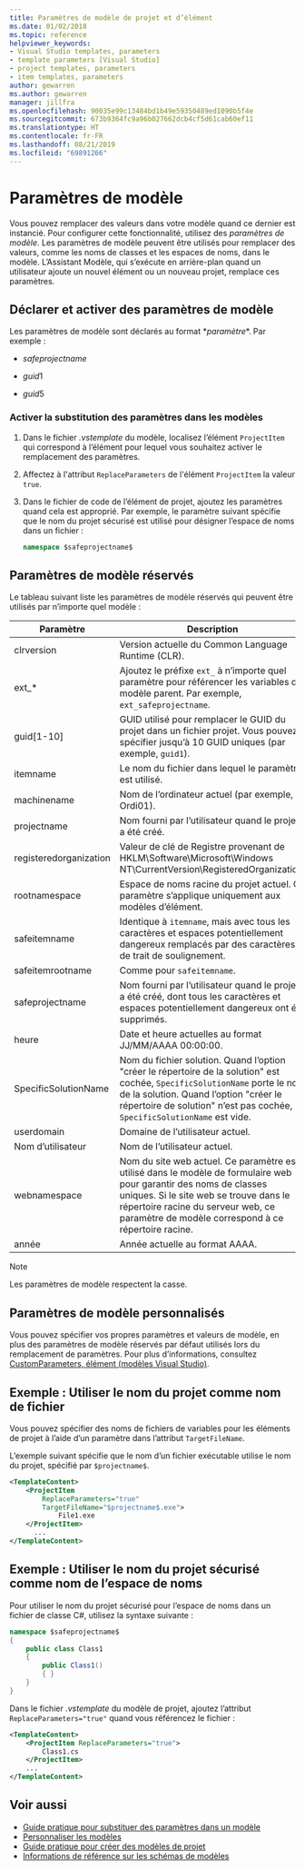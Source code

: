 ```yaml
---
title: Paramètres de modèle de projet et d’élément
ms.date: 01/02/2018
ms.topic: reference
helpviewer_keywords:
- Visual Studio templates, parameters
- template parameters [Visual Studio]
- project templates, parameters
- item templates, parameters
author: gewarren
ms.author: gewarren
manager: jillfra
ms.openlocfilehash: 90035e99c13484bd1b49e59350489ed1090b5f4e
ms.sourcegitcommit: 673b9364fc9a96b027662dcb4cf5d61cab60ef11
ms.translationtype: HT
ms.contentlocale: fr-FR
ms.lasthandoff: 08/21/2019
ms.locfileid: "69891266"
---
```

# <a name="template-parameters"></a>Paramètres de modèle

Vous pouvez remplacer des valeurs dans votre modèle quand ce dernier est instancié. Pour configurer cette fonctionnalité, utilisez des *paramètres de modèle*. Les paramètres de modèle peuvent être utilisés pour remplacer des valeurs, comme les noms de classes et les espaces de noms, dans le modèle. L’Assistant Modèle, qui s’exécute en arrière-plan quand un utilisateur ajoute un nouvel élément ou un nouveau projet, remplace ces paramètres.

## <a name="declare-and-enable-template-parameters"></a>Déclarer et activer des paramètres de modèle

Les paramètres de modèle sont déclarés au format $*paramètre*$. Par exemple :

- $safeprojectname$

- $guid1$

- $guid5$

### <a name="enable-parameter-substitution-in-templates"></a>Activer la substitution des paramètres dans les modèles

1. Dans le fichier *.vstemplate* du modèle, localisez l’élément `ProjectItem` qui correspond à l’élément pour lequel vous souhaitez activer le remplacement des paramètres.

1. Affectez à l'attribut `ReplaceParameters` de l'élément `ProjectItem` la valeur `true`.

1. Dans le fichier de code de l’élément de projet, ajoutez les paramètres quand cela est approprié. Par exemple, le paramètre suivant spécifie que le nom du projet sécurisé est utilisé pour désigner l’espace de noms dans un fichier :

    ```csharp
    namespace $safeprojectname$
    ```

## <a name="reserved-template-parameters"></a>Paramètres de modèle réservés

Le tableau suivant liste les paramètres de modèle réservés qui peuvent être utilisés par n’importe quel modèle :

|Paramètre|Description|
|---------------|-----------------|
|clrversion|Version actuelle du Common Language Runtime (CLR).|
|ext_*|Ajoutez le préfixe `ext_` à n’importe quel paramètre pour référencer les variables du modèle parent. Par exemple, `ext_safeprojectname`.|
|guid[1-10]|GUID utilisé pour remplacer le GUID du projet dans un fichier projet. Vous pouvez spécifier jusqu’à 10 GUID uniques (par exemple, `guid1`).|
|itemname|Le nom du fichier dans lequel le paramètre est utilisé.|
|machinename|Nom de l’ordinateur actuel (par exemple, Ordi01).|
|projectname|Nom fourni par l’utilisateur quand le projet a été créé.|
|registeredorganization|Valeur de clé de Registre provenant de HKLM\Software\Microsoft\Windows NT\CurrentVersion\RegisteredOrganization.|
|rootnamespace|Espace de noms racine du projet actuel. Ce paramètre s’applique uniquement aux modèles d’élément.|
|safeitemname|Identique à `itemname`, mais avec tous les caractères et espaces potentiellement dangereux remplacés par des caractères de trait de soulignement.|
|safeitemrootname|Comme pour `safeitemname`.|
|safeprojectname|Nom fourni par l’utilisateur quand le projet a été créé, dont tous les caractères et espaces potentiellement dangereux ont été supprimés.|
|heure|Date et heure actuelles au format JJ/MM/AAAA 00:00:00.|
|SpecificSolutionName|Nom du fichier solution. Quand l’option "créer le répertoire de la solution" est cochée, `SpecificSolutionName` porte le nom de la solution. Quand l’option "créer le répertoire de solution" n’est pas cochée, `SpecificSolutionName` est vide.|
|userdomain|Domaine de l’utilisateur actuel.|
|Nom d’utilisateur|Nom de l’utilisateur actuel.|
|webnamespace|Nom du site web actuel. Ce paramètre est utilisé dans le modèle de formulaire web pour garantir des noms de classes uniques. Si le site web se trouve dans le répertoire racine du serveur web, ce paramètre de modèle correspond à ce répertoire racine.|
|année|Année actuelle au format AAAA.|

> [!NOTE]
> Les paramètres de modèle respectent la casse.

## <a name="custom-template-parameters"></a>Paramètres de modèle personnalisés

Vous pouvez spécifier vos propres paramètres et valeurs de modèle, en plus des paramètres de modèle réservés par défaut utilisés lors du remplacement de paramètres. Pour plus d’informations, consultez [CustomParameters, élément (modèles Visual Studio)](../extensibility/customparameters-element-visual-studio-templates.md).

## <a name="example-use-the-project-name-for-a-file-name"></a>Exemple : Utiliser le nom du projet comme nom de fichier

Vous pouvez spécifier des noms de fichiers de variables pour les éléments de projet à l’aide d’un paramètre dans l’attribut `TargetFileName`.

L’exemple suivant spécifie que le nom d’un fichier exécutable utilise le nom du projet, spécifié par `$projectname$`.

```xml
<TemplateContent>
    <ProjectItem
        ReplaceParameters="true"
        TargetFileName="$projectname$.exe">
            File1.exe
    </ProjectItem>
      ...
</TemplateContent>
```

## <a name="example-use-the-safe-project-name-for-the-namespace-name"></a>Exemple : Utiliser le nom du projet sécurisé comme nom de l’espace de noms

Pour utiliser le nom du projet sécurisé pour l’espace de noms dans un fichier de classe C#, utilisez la syntaxe suivante :

```csharp
namespace $safeprojectname$
{
    public class Class1
    {
        public Class1()
        { }
    }
}
```

Dans le fichier *.vstemplate* du modèle de projet, ajoutez l’attribut `ReplaceParameters="true"` quand vous référencez le fichier :

```xml
<TemplateContent>
    <ProjectItem ReplaceParameters="true">
        Class1.cs
    </ProjectItem>
    ...
</TemplateContent>
```

## <a name="see-also"></a>Voir aussi

- [Guide pratique pour substituer des paramètres dans un modèle](how-to-substitute-parameters-in-a-template.md)
- [Personnaliser les modèles](../ide/customizing-project-and-item-templates.md)
- [Guide pratique pour créer des modèles de projet](../ide/how-to-create-project-templates.md)
- [Informations de référence sur les schémas de modèles](../extensibility/visual-studio-template-schema-reference.md)
